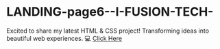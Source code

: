 # LANDING-page6--I-FUSION-TECH-
Excited to share my latest HTML & CSS project! Transforming ideas into beautiful web experiences. 💻
[Click Here](https://yashdatir1999.github.io/LANDING-page6--I-FUSION-TECH-/)
